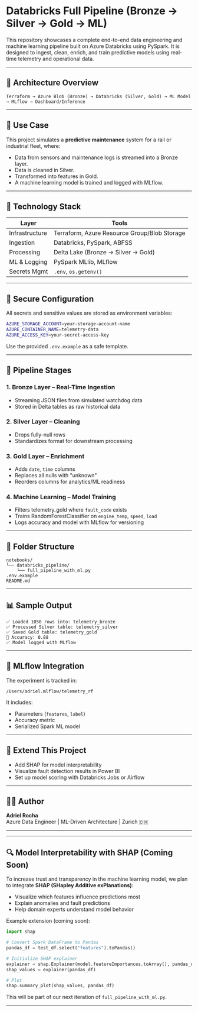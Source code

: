 # Databricks Full Pipeline (Bronze → Silver → Gold → ML)

This repository showcases a complete end-to-end data engineering and machine learning pipeline built on Azure Databricks using PySpark. It is designed to ingest, clean, enrich, and train predictive models using real-time telemetry and operational data.

---

## 🧱 Architecture Overview

```
Terraform → Azure Blob (Bronze) → Databricks (Silver, Gold) → ML Model → MLflow → Dashboard/Inference
```

---

## 🎯 Use Case

This project simulates a **predictive maintenance** system for a rail or industrial fleet, where:
- Data from sensors and maintenance logs is streamed into a Bronze layer.
- Data is cleaned in Silver.
- Transformed into features in Gold.
- A machine learning model is trained and logged with MLflow.

---

## 🧪 Technology Stack

| Layer        | Tools                                      |
|--------------|--------------------------------------------|
| Infrastructure | Terraform, Azure Resource Group/Blob Storage |
| Ingestion    | Databricks, PySpark, ABFSS                 |
| Processing   | Delta Lake (Bronze → Silver → Gold)        |
| ML & Logging | PySpark MLlib, MLflow                      |
| Secrets Mgmt | `.env`, `os.getenv()`                      |

---

## 🔐 Secure Configuration

All secrets and sensitive values are stored as environment variables:

```bash
AZURE_STORAGE_ACCOUNT=your-storage-account-name
AZURE_CONTAINER_NAME=telemetry-data
AZURE_ACCESS_KEY=your-secret-access-key
```

Use the provided `.env.example` as a safe template.

---

## 🚦 Pipeline Stages

### 1. Bronze Layer – Real-Time Ingestion
- Streaming JSON files from simulated watchdog data
- Stored in Delta tables as raw historical data

### 2. Silver Layer – Cleaning
- Drops fully-null rows
- Standardizes format for downstream processing

### 3. Gold Layer – Enrichment
- Adds `date`, `time` columns
- Replaces all nulls with "unknown"
- Reorders columns for analytics/ML readiness

### 4. Machine Learning – Model Training
- Filters telemetry_gold where `fault_code` exists
- Trains RandomForestClassifier on `engine_temp`, `speed`, `load`
- Logs accuracy and model with MLflow for versioning

---

## 📁 Folder Structure

```
notebooks/
└── databricks_pipeline/
    └── full_pipeline_with_ml.py
.env.example
README.md
```

---

## 📊 Sample Output

```
✅ Loaded 1050 rows into: telemetry_bronze
✅ Processed Silver table: telemetry_silver
✅ Saved Gold table: telemetry_gold
🎯 Accuracy: 0.88
✅ Model logged with MLflow
```

---

## 📌 MLflow Integration

The experiment is tracked in:
```
/Users/adriel.mlflow/telemetry_rf
```

It includes:
- Parameters (`features`, `label`)
- Accuracy metric
- Serialized Spark ML model

---

## 🤖 Extend This Project

- Add SHAP for model interpretability
- Visualize fault detection results in Power BI
- Set up model scoring with Databricks Jobs or Airflow

---

## 👩‍💻 Author

**Adriel Rocha**  
Azure Data Engineer | ML-Driven Architecture | Zurich 🇨🇭

---


---

## 🔍 Model Interpretability with SHAP (Coming Soon)

To increase trust and transparency in the machine learning model, we plan to integrate **SHAP (SHapley Additive exPlanations)**:

- Visualize which features influence predictions most
- Explain anomalies and fault predictions
- Help domain experts understand model behavior

Example extension (coming soon):

```python
import shap

# Convert Spark DataFrame to Pandas
pandas_df = test_df.select("features").toPandas()

# Initialize SHAP explainer
explainer = shap.Explainer(model.featureImportances.toArray(), pandas_df)
shap_values = explainer(pandas_df)

# Plot
shap.summary_plot(shap_values, pandas_df)
```

This will be part of our next iteration of `full_pipeline_with_ml.py`.

---
